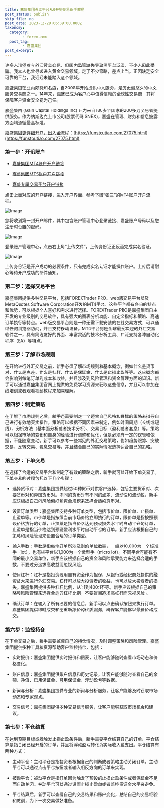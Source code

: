 ```yaml
---
title: 嘉盛集团外汇平台从0开始交易新手教程
post_status: publish
skip_file: no
post_date: 2023-12-29T06:39:00.000Z
taxonomy:
  category:
        - forex-com
  post_tag:
        - 嘉盛集团
post_excerpt: 
---
```

许多人渴望参与外汇黄金交易，但国内监管缺失导致黑平台泛滥，不少人因此受骗。我本人也曾寻求进入黄金交易领域，走了不少弯路，差点上当。正因缺乏安全可靠的平台，我迟迟未能踏入这个领域。

嘉盛集团在业内颇具知名度，自2005年开始提供中文服务，是历史最悠久的中文服务交易商之一。14年来，嘉盛已成为客户心中值得信赖的全球性交易商，其将保障客户资金安全视为己任。

嘉盛集团 (Gain Capital Holdings Inc) 已为来自180多个国家的200多万交易者提供服务。作为纳斯达克上市公司(股票代码:SNEX)，嘉盛在管理、财务和信息披露方面均遵循最高标准。

[嘉盛集团更详细开户，出入金流程](https://funstoutiao.com/27075.html)：[https://funstoutiao.com/27075.html](https://funstoutiao.com/27075.html)

### 第一步：开设账户

* [嘉盛集团MT4账户开户链接](https://s.ssgg.net/jsmt4)

* [嘉盛集团MT5账户开户链接](https://s.ssgg.net/jsmt5)

* [嘉盛专属交易平台开户链接](https://s.ssgg.net/js)

点击上面对应的开户链接，进入开户界面，参考下图“张三”的MT4账户开户流程。

![Image](https://prod-files-secure.s3.us-west-2.amazonaws.com/39ed1227-6d7d-4570-be36-9ccd4a2c4241/7a167aea-686b-400d-af59-4e18eb607a40/640.png?X-Amz-Algorithm=AWS4-HMAC-SHA256&X-Amz-Content-Sha256=UNSIGNED-PAYLOAD&X-Amz-Credential=ASIAZI2LB4664UVXLVHX%2F20250920%2Fus-west-2%2Fs3%2Faws4_request&X-Amz-Date=20250920T161307Z&X-Amz-Expires=3600&X-Amz-Security-Token=IQoJb3JpZ2luX2VjEHUaCXVzLXdlc3QtMiJIMEYCIQDLg8EKvYBf3rmA8s%2BlGH%2BSFSSDBg7ET0RLhRfPCG2QPAIhAPeJhUzkYOGa%2FoX8caMGKRRZ0zMEWc9XGReCgVmhoTXxKogECO7%2F%2F%2F%2F%2F%2F%2F%2F%2F%2FwEQABoMNjM3NDIzMTgzODA1IgxXJ6O7PERsdx5G7Uwq3AOLA90YEWdJud2CME%2FynOfWKqXQqrvopyCyn5uaTkvD3o4fhMq%2BrKx0POqPnA2PCI7J8gjDglOMZqfEmqk6INXR46I1Skdmde5ruV7epCYZ9gv9eg%2BzwIVgduweSGE5vHHoog%2BRJkTvttDURl%2FZ8Lriq%2FsPciJg%2BuAN%2FpC%2BTZ53EJfrdn5zPlH0sodSA4wl4MuqedEJwy5QOhJM1GWYu2JZ5TMylOjEETKUlv2bYl0x6b5OenDOCX2vHyw%2FqMgqMdWa%2BRJg4h0ra00Y5NDtW43ypGX7OHQV8moSp6vtg9mm8FSqLN7fJC2aj3XJs03fA%2BHLPuvCXi139OQzGvLXKJiSFzU4dSktLOgsS9iirto58tPRvtWeg5CjTaXT2pQy48wV9cSLisbSNU4N4V4oSevREZTtgwhM4TTSBzKIsD1US4MXrmW03r6IfQHHnW7ZiKvEsRMo%2Bh3LzWYxm%2BNIuD98x08X3apMhC%2B9TMmwSTA%2Fu3zoUS1cIKK4iZzmiw6ljzQjD6CFJuYoZHGJ0%2BpZKsqvWmLaZPorI5pw1%2BaPa3reCciVEFXS8xZC5WB8ieYRJTEAnJmIxjG9llrOKM5lQ83NOP4qw5vT36eK5OtR1SgOQPYVQmA%2Bit9GXhL6ITDZy7rGBjqkAfsDEIhTsTPdlD68TKG3YeMMymH%2FOILVw7yrenVv%2Bu1q8tE86eXXl7UQ91SqAbgS0HYFHR%2BFBKdPM7gGi18PnrS5UnGaqQ77Dbhx3JpiNoaC2v1tCNS5yTWygu%2Fl%2BuItTDNS6DJ8d3icdP9fZGAY%2B09YR5pUhUcBrjlAqkxfIqGL9sRuWvWul%2FfBI9M5OeU4BW8kww28PdEihTU%2BGkGPtp5Vjun3&X-Amz-Signature=d8f73fafb1653f7e1863a2571d796b5015aab6d8b75e76047b9ce625956d7834&X-Amz-SignedHeaders=host&x-amz-checksum-mode=ENABLED&x-id=GetObject)

您将收到第一封开户邮件，其中包含账户管理中心登录链接、嘉盛账户号码以及您注册时设置的密码。

![Image](https://prod-files-secure.s3.us-west-2.amazonaws.com/39ed1227-6d7d-4570-be36-9ccd4a2c4241/eaa1c6b3-2877-4284-a0e1-530e222c27fb/image.png?X-Amz-Algorithm=AWS4-HMAC-SHA256&X-Amz-Content-Sha256=UNSIGNED-PAYLOAD&X-Amz-Credential=ASIAZI2LB4664UVXLVHX%2F20250920%2Fus-west-2%2Fs3%2Faws4_request&X-Amz-Date=20250920T161307Z&X-Amz-Expires=3600&X-Amz-Security-Token=IQoJb3JpZ2luX2VjEHUaCXVzLXdlc3QtMiJIMEYCIQDLg8EKvYBf3rmA8s%2BlGH%2BSFSSDBg7ET0RLhRfPCG2QPAIhAPeJhUzkYOGa%2FoX8caMGKRRZ0zMEWc9XGReCgVmhoTXxKogECO7%2F%2F%2F%2F%2F%2F%2F%2F%2F%2FwEQABoMNjM3NDIzMTgzODA1IgxXJ6O7PERsdx5G7Uwq3AOLA90YEWdJud2CME%2FynOfWKqXQqrvopyCyn5uaTkvD3o4fhMq%2BrKx0POqPnA2PCI7J8gjDglOMZqfEmqk6INXR46I1Skdmde5ruV7epCYZ9gv9eg%2BzwIVgduweSGE5vHHoog%2BRJkTvttDURl%2FZ8Lriq%2FsPciJg%2BuAN%2FpC%2BTZ53EJfrdn5zPlH0sodSA4wl4MuqedEJwy5QOhJM1GWYu2JZ5TMylOjEETKUlv2bYl0x6b5OenDOCX2vHyw%2FqMgqMdWa%2BRJg4h0ra00Y5NDtW43ypGX7OHQV8moSp6vtg9mm8FSqLN7fJC2aj3XJs03fA%2BHLPuvCXi139OQzGvLXKJiSFzU4dSktLOgsS9iirto58tPRvtWeg5CjTaXT2pQy48wV9cSLisbSNU4N4V4oSevREZTtgwhM4TTSBzKIsD1US4MXrmW03r6IfQHHnW7ZiKvEsRMo%2Bh3LzWYxm%2BNIuD98x08X3apMhC%2B9TMmwSTA%2Fu3zoUS1cIKK4iZzmiw6ljzQjD6CFJuYoZHGJ0%2BpZKsqvWmLaZPorI5pw1%2BaPa3reCciVEFXS8xZC5WB8ieYRJTEAnJmIxjG9llrOKM5lQ83NOP4qw5vT36eK5OtR1SgOQPYVQmA%2Bit9GXhL6ITDZy7rGBjqkAfsDEIhTsTPdlD68TKG3YeMMymH%2FOILVw7yrenVv%2Bu1q8tE86eXXl7UQ91SqAbgS0HYFHR%2BFBKdPM7gGi18PnrS5UnGaqQ77Dbhx3JpiNoaC2v1tCNS5yTWygu%2Fl%2BuItTDNS6DJ8d3icdP9fZGAY%2B09YR5pUhUcBrjlAqkxfIqGL9sRuWvWul%2FfBI9M5OeU4BW8kww28PdEihTU%2BGkGPtp5Vjun3&X-Amz-Signature=24d7347d83748adc526203f5982f3146b8582a11527364b6e5e64bb35c46208f&X-Amz-SignedHeaders=host&x-amz-checksum-mode=ENABLED&x-id=GetObject)

登录账户管理中心，点击右上角“上传文件”，上传身份证正反面完成实名验证。

![Image](https://prod-files-secure.s3.us-west-2.amazonaws.com/39ed1227-6d7d-4570-be36-9ccd4a2c4241/54090639-09fc-46b4-a135-e0289f707147/image.png?X-Amz-Algorithm=AWS4-HMAC-SHA256&X-Amz-Content-Sha256=UNSIGNED-PAYLOAD&X-Amz-Credential=ASIAZI2LB4664UVXLVHX%2F20250920%2Fus-west-2%2Fs3%2Faws4_request&X-Amz-Date=20250920T161307Z&X-Amz-Expires=3600&X-Amz-Security-Token=IQoJb3JpZ2luX2VjEHUaCXVzLXdlc3QtMiJIMEYCIQDLg8EKvYBf3rmA8s%2BlGH%2BSFSSDBg7ET0RLhRfPCG2QPAIhAPeJhUzkYOGa%2FoX8caMGKRRZ0zMEWc9XGReCgVmhoTXxKogECO7%2F%2F%2F%2F%2F%2F%2F%2F%2F%2FwEQABoMNjM3NDIzMTgzODA1IgxXJ6O7PERsdx5G7Uwq3AOLA90YEWdJud2CME%2FynOfWKqXQqrvopyCyn5uaTkvD3o4fhMq%2BrKx0POqPnA2PCI7J8gjDglOMZqfEmqk6INXR46I1Skdmde5ruV7epCYZ9gv9eg%2BzwIVgduweSGE5vHHoog%2BRJkTvttDURl%2FZ8Lriq%2FsPciJg%2BuAN%2FpC%2BTZ53EJfrdn5zPlH0sodSA4wl4MuqedEJwy5QOhJM1GWYu2JZ5TMylOjEETKUlv2bYl0x6b5OenDOCX2vHyw%2FqMgqMdWa%2BRJg4h0ra00Y5NDtW43ypGX7OHQV8moSp6vtg9mm8FSqLN7fJC2aj3XJs03fA%2BHLPuvCXi139OQzGvLXKJiSFzU4dSktLOgsS9iirto58tPRvtWeg5CjTaXT2pQy48wV9cSLisbSNU4N4V4oSevREZTtgwhM4TTSBzKIsD1US4MXrmW03r6IfQHHnW7ZiKvEsRMo%2Bh3LzWYxm%2BNIuD98x08X3apMhC%2B9TMmwSTA%2Fu3zoUS1cIKK4iZzmiw6ljzQjD6CFJuYoZHGJ0%2BpZKsqvWmLaZPorI5pw1%2BaPa3reCciVEFXS8xZC5WB8ieYRJTEAnJmIxjG9llrOKM5lQ83NOP4qw5vT36eK5OtR1SgOQPYVQmA%2Bit9GXhL6ITDZy7rGBjqkAfsDEIhTsTPdlD68TKG3YeMMymH%2FOILVw7yrenVv%2Bu1q8tE86eXXl7UQ91SqAbgS0HYFHR%2BFBKdPM7gGi18PnrS5UnGaqQ77Dbhx3JpiNoaC2v1tCNS5yTWygu%2Fl%2BuItTDNS6DJ8d3icdP9fZGAY%2B09YR5pUhUcBrjlAqkxfIqGL9sRuWvWul%2FfBI9M5OeU4BW8kww28PdEihTU%2BGkGPtp5Vjun3&X-Amz-Signature=e5ee0299e6b738970ab9d5b3e1bb35d3871207b77495b1d6a1f17a4b4423fa9e&X-Amz-SignedHeaders=host&x-amz-checksum-mode=ENABLED&x-id=GetObject)

上传身份证是开户成功的必要条件，只有完成实名认证才能操作账户。上传后请耐心等待开户成功的邮件通知。

### 第二步：选择交易平台

嘉盛集团提供多种交易平台，包括FOREXTrader PRO、web版交易平台以及MetaQuotes Software Corporation开发的MT4平台。这些平台都有各自的特点和优势，可以根据个人喜好和需求进行选择。FOREXTrader PRO是嘉盛集团自主开发的专业级别的交易软件，具有强大的图表分析功能、自定义指标和策略、高速订单执行等特点。web版交易平台则是一种无需下载安装的在线交易方式，可以通过任何浏览器访问，并且支持移动设备。MT4平台则是全球最受欢迎的外汇交易软件之一，具有简洁友好的界面、丰富灵活的技术分析工具、广泛支持各种自动化程序（EA）等特点。

### 第三步：了解市场规则

在开始进行外汇交易之前，新手必须了解市场规则和基本概念，例如什么是货币对、什么是点差、什么是杠杆、什么是保证金、什么是止损止盈等等。这些概念都会影响到每笔订单的成本和收益，并且涉及到风险管理和资金管理方面的知识。新手可以通过嘉盛集团官网上提供的免费学习资源来获取这些信息，并且可以参加在线培训或者观看视频教程来加深理解。

### 第四步：制定策略

在了解了市场规则之后，新手还需要制定一个适合自己风格和目标的策略来指导自己进行有效地买卖操作。策略可以根据不同因素来制定，例如时间周期（长线或短线）、分析方法（基本面分析或者技术分析）、交易目标（盈利或者套息）等。策略可以根据市场的变化和自身的经验进行调整和优化，但是必须有一定的逻辑和依据，不能随意变动。新手可以参考一些常见的外汇交易策略，例如趋势跟踪、突破交易、反转交易、套息交易等，并且结合自己的实际情况选择适合自己的策略。

### 第五步：下单交易

在选择了合适的交易平台和制定了有效的策略之后，新手就可以开始下单交易了。下单交易的过程包括以下几个步骤：

* 选择货币对：嘉盛集团提供超过50种货币对供客户选择，包括主要货币对、次要货币对和异国货币对。不同的货币对有不同的点差、流动性和波动性，新手应该根据自己的风险偏好和资金规模来选择合适的货币对。

* 设置订单类型：嘉盛集团支持多种订单类型，包括市价单、限价单、止损单、止盈单等。市价单是指按照当前市场价格立即执行的订单，限价单是指按照预设价格执行的订单，止损单是指当价格达到预设损失水平时自动平仓的订单，止盈单是指当价格达到预设盈利水平时自动平仓的订单。新手应该根据自己的策略和风险管理来设置合理的订单类型。

* 输入手数：手数是指每笔订单所涉及到的单位数量，一般以10,000为一个标准手（lot），也有些平台以1,000为一个微型手（micro lot）。不同平台可能有不同的最小交易单位，新手应该根据自己的资金和风险承受能力来选择合适的手数，不要过分追求高收益而忽视风险。

* 使用杠杆：杠杆是指投资者用自有资金作为担保，从银行或经纪商处提供的融资放大来进行外汇交易。杠杆可以放大投资者的收益，也可以放大投资者的损失。嘉盛集团提供多种杠杆比例，从1:1到400:1不等。新手应该根据自己的策略和风险管理来选择合适的杠杆比例，不要盲目追求高杠杆而忽视风险 。

* 确认订单：在输入了所有必要的信息后，新手可以点击确认按钮来执行订单。嘉盛集团提供即时成交和无重新报价的优质服务，确保客户能够以最佳价格成交。

### 第六步：监控持仓

在下单交易之后，新手需要监控自己的持仓情况，及时调整策略和风险管理。嘉盛集团提供多种工具和资源帮助客户监控持仓，包括：

* 实时报价：嘉盛集团提供实时报价和图表，让客户能够随时查看市场动态和价格变化。

* 账户信息：嘉盛集团提供账户信息和历史记录，让客户能够随时查看自己的余额、净值、已用保证金、可用保证金、浮动盈亏等数据。

* 新闻与分析：嘉盛集团提供专业的新闻与分析服务，让客户能够及时获取市场动态和专家观点。

* 交易信号：嘉盛集团提供多种交易信号服务，让客户能够获取市场机会和建议。

### 第七步：平仓结算

在达到预期目标或者触发止损止盈条件后，新手需要平仓结算自己的订单。平仓结算是指关闭已经开启的订单，并且将浮动盈亏转化为实际收入或支出。平仓结算有两种方式：

* 主动平仓：主动平仓是指投资者根据自己的判断或者策略主动关闭订单。主动平仓可以通过点击平仓按钮或者输入相反方向的订单来实现。

* 被动平仓：被动平仓是指订单因为触发了预设的止损止盈条件或者保证金不足而自动关闭。被动平仓可以通过设置止损止盈单或者监控保证金水平来避免。

* 平仓结算后，新手可以查看自己的交易结果和账户变化，总结自己的交易经验和教训，为下一次交易做好准备。